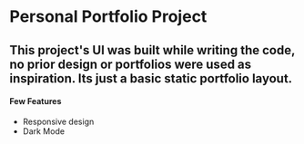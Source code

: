 # Personal Portfolio Project

## This project's UI was built while writing the code, no prior design or portfolios were used as inspiration. Its just a basic static portfolio layout.

#### Few Features
- Responsive design
- Dark Mode
